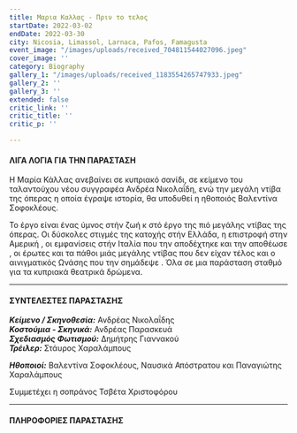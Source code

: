 ```yaml
---
title: Μαρια Καλλας - Πριν το τελος
startDate: 2022-03-02
endDate: 2022-03-30
city: Nicosia, Limassol, Larnaca, Pafos, Famagusta
event_image: "/images/uploads/received_704811544027096.jpeg"
cover_image: ''
category: Biography
gallery_1: "/images/uploads/received_1183554265747933.jpeg"
gallery_2: ''
gallery_3: ''
extended: false
critic_link: ''
critic_title: ''
critic_p: ''

---
```

#### ΛΙΓΑ ΛΟΓΙΑ ΓΙΑ ΤΗΝ ΠΑΡΑΣΤΑΣΗ

Η Μαρία Κάλλας ανεβαίνει σε κυπριακό σανίδι, σε κείμενο του ταλαντούχου νέου συγγραφέα Ανδρέα Νικολαΐδη, ενώ την μεγάλη ντίβα της όπερας η οποία έγραψε ιστορία, θα υποδυθεί η ηθοποιός Βαλεντίνα Σοφοκλέους.

Το έργο είναι ένας ύμνος στήν ζωή κ στό έργο της πιό μεγάλης ντίβας της όπερας. Οι δύσκολες στιγμές της κατοχής στήν Ελλάδα, η επιστροφή στην Αμερική , οι εμφανίσεις στήν Ιταλία που την αποδέχτηκε και την αποθέωσε , οι έρωτες και τα πάθοι μιάς μεγάλης ντίβας που δεν είχαν τέλος και ο αινιγματικός Ωνάσης που την σημάδεψε . Όλα σε μια παράσταση σταθμό για τα κυπριακά θεατρικά δρώμενα.

***

#### ΣΥΝΤΕΛΕΣΤΕΣ ΠΑΡΑΣΤΑΣΗΣ

**_Κείμενο / Σκηνοθεσία:_** Ανδρέας Νικολαΐδης  
**_Κοστούμια - Σκηνικά:_** Ανδρέας Παρασκευά   
**_Σχεδιασμός Φωτισμού:_** Δημήτρης Γιαννακού  
**_Τρέιλερ:_** Στάυρος Χαραλάμπους

**_Ηθοποιοί:_** Βαλεντίνα Σοφοκλέους, Ναυσικά Απόστρατου και Παναγιώτης Χαραλάμπους

Συμμετέχει η σοπράνος Τσβέτα Χριστοφόρου

***

#### ΠΛΗΡΟΦΟΡΙΕΣ ΠΑΡΑΣΤΑΣΗΣ